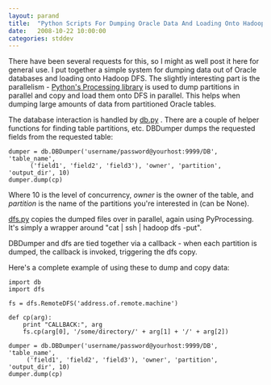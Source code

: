```yaml
---
layout: parand
title:  "Python Scripts For Dumping Oracle Data And Loading Onto Hadoop DFS"
date:   2008-10-22 10:00:00
categories: stddev
---
```

There have been several requests for this, so I might as well post it here for general use. I put together a simple system for dumping data out of Oracle databases and loading onto Hadoop DFS. The slightly interesting part is the parallelism - [Python's Processing library](/web/20101222041009/http://pyprocessing.berlios.de/) is used to dump partitions in parallel and copy and load them onto DFS in parallel. This helps when dumping large amounts of data from partitioned Oracle tables.

The database interaction is handled by [db.py](/web/20101222041009/http://parand.com/say/misc/db.py) . There are a couple of helper functions for finding table partitions, etc. DBDumper dumps the requested fields from the requested table:
    
    
    dumper = db.DBDumper('username/password@yourhost:9999/DB', 'table_name',
          ('field1', 'field2', 'field3'), 'owner', 'partition', 'output_dir', 10)
    dumper.dump(cp)
    
    

Where 10 is the level of concurrency, _owner_ is the owner of the table, and _partition_ is the name of the partitions you're interested in \(can be None\).

[dfs.py](/web/20101222041009/http://parand.com/say/misc/dfs.py) copies the dumped files over in parallel, again using PyProcessing. It's simply a wrapper around "cat | ssh | hadoop dfs -put". 

DBDumper and dfs are tied together via a callback - when each partition is dumped, the callback is invoked, triggering the dfs copy. 

Here's a complete example of using these to dump and copy data:
    
    
    import db
    import dfs
    
    fs = dfs.RemoteDFS('address.of.remote.machine')
    
    def cp(arg):
        print "CALLBACK:", arg
        fs.cp(arg[0], '/some/directory/' + arg[1] + '/' + arg[2])
    
    dumper = db.DBDumper('username/password@yourhost:9999/DB', 'table_name',
         ('field1', 'field2', 'field3'), 'owner', 'partition', 'output_dir', 10)
    dumper.dump(cp)
    
